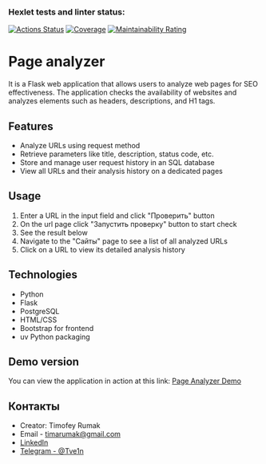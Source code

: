 ### Hexlet tests and linter status:
[![Actions Status](https://github.com/Tve1n/python-project-83/actions/workflows/hexlet-check.yml/badge.svg)](https://github.com/Tve1n/python-project-83/actions)
[![Coverage](https://sonarcloud.io/api/project_badges/measure?project=Tve1n_python-project-83&metric=coverage)](https://sonarcloud.io/summary/new_code?id=Tve1n_python-project-83)
[![Maintainability Rating](https://sonarcloud.io/api/project_badges/measure?project=Tve1n_python-project-83&metric=sqale_rating)](https://sonarcloud.io/summary/new_code?id=Tve1n_python-project-83)

# Page analyzer

It is a Flask web application that allows users to analyze web pages for SEO effectiveness. The application checks the availability of websites and analyzes elements such as headers, descriptions, and H1 tags.

## Features

- Analyze URLs using request method
- Retrieve parameters like title, description, status code, etc.
- Store and manage user request history in an SQL database
- View all URLs and their analysis history on a dedicated pages

## Usage

1. Enter a URL in the input field and click "Проверить" button
3. On the url page click "Запустить проверку" button to start check
4. See the result below
5. Navigate to the "Сайты" page to see a list of all analyzed URLs
6. Click on a URL to view its detailed analysis history


## Technologies

- Python
- Flask
- PostgreSQL
- HTML/CSS
- Bootstrap for frontend
- uv Python packaging

## Demo version
You can view the application in action at this link:
[Page Analyzer Demo](https://python-project-83-k83z.onrender.com/)


## Контакты
- Creator: Timofey Rumak
- Email -  timarumak@gmail.com
- [LinkedIn](https://www.linkedin.com/in/timofey-rumak-b8839a246/)
- [Telegram - @Tve1n](https://t.me/Tve1n)
